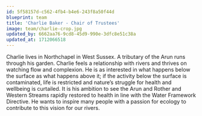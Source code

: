 ```yaml
---
id: 5f58157d-c562-4fb4-b4e6-243f8a50f44d
blueprint: team
title: 'Charlie Baker - Chair of Trustees'
image: team/charlie-crop.jpg
updated_by: 6662aa76-9cd8-45d9-990e-3dfc8e51c38a
updated_at: 1712066518
---
```

Charlie lives in Northchapel in West Sussex. A tributary of the Arun runs through his garden. Charlie feels a relationship with rivers and thrives on watching flow and complexion. He is as interested in what happens below the surface as what happens above it; if the activity below the surface is contaminated, life is restricted and nature’s struggle for health and wellbeing is curtailed. It is his ambition to see the Arun and Rother and Western Streams rapidly restored to health in line with the Water Framework Directive. He wants to inspire many people with a passion for ecology to contribute to this vision for our rivers.